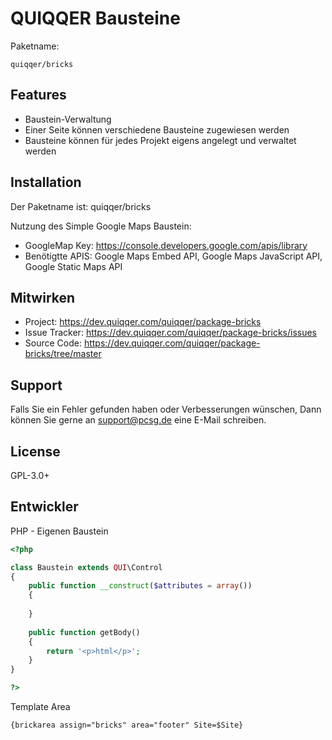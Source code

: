
QUIQQER Bausteine
========


Paketname:

    quiqqer/bricks


Features
--------

- Baustein-Verwaltung
- Einer Seite können verschiedene Bausteine zugewiesen werden
- Bausteine können für jedes Projekt eigens angelegt und verwaltet werden

Installation
------------

Der Paketname ist: quiqqer/bricks

Nutzung des Simple Google Maps Baustein:
- GoogleMap Key: https://console.developers.google.com/apis/library
- Benötigtte APIS:  Google Maps Embed API, Google Maps JavaScript API, Google Static Maps API 


Mitwirken
----------

- Project: https://dev.quiqqer.com/quiqqer/package-bricks
- Issue Tracker: https://dev.quiqqer.com/quiqqer/package-bricks/issues
- Source Code: https://dev.quiqqer.com/quiqqer/package-bricks/tree/master


Support
-------

Falls Sie ein Fehler gefunden haben oder Verbesserungen wünschen,
Dann können Sie gerne an support@pcsg.de eine E-Mail schreiben.


License
-------

GPL-3.0+

Entwickler
--------

PHP - Eigenen Baustein

```php
<?php

class Baustein extends QUI\Control
{
    public function __construct($attributes = array())
    {
    
    }
    
    public function getBody()
    {
        return '<p>html</p>';
    }
}

?>
```


Template Area

```html
{brickarea assign="bricks" area="footer" Site=$Site}
```